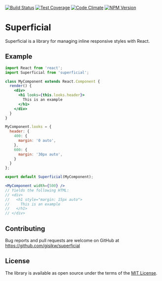 [![Build Status](https://travis-ci.org/gisikw/superficial.svg?branch=master)](https://travis-ci.org/gisikw/superficial)
[![Test Coverage](https://codeclimate.com/github/gisikw/superficial/badges/coverage.svg)](https://codeclimate.com/github/gisikw/superficial/coverage)
[![Code Climate](https://codeclimate.com/github/gisikw/superficial/badges/gpa.svg)](https://codeclimate.com/github/gisikw/superficial)
[![NPM Version](https://img.shields.io/npm/v/superficial.svg)](https://www.npmjs.com/package/superficial)

# Superficial

Superficial is a library for managing inline responsive styles with React.

## Example

```jsx
import React from 'react';
import Superficial from 'superficial';

class MyComponent extends React.Component {
  render() {
    <div>
      <h1 looks={this.looks.header}>
        This is an example
      </h1>
    </div>
  }
}

MyComponent.looks = {
  header: {
    400: {
      margin: '0 auto',
    },
    600: {
      margin: '30px auto',
    }
  }
};

export default Superficial(MyComponent);
```

```jsx
<MyComponent width={500} />
// Yields the following HTML:
// <div>
//   <h1 style="margin: 15px auto">
//     This is an example
//   </h1>
// </div>
```

## Contributing

Bug reports and pull requests are welcome on GitHub at https://github.com/gisikw/superficial

## License

The library is available as open source under the terms of the [MIT License](http://opensource.org/licenses/MIT).
